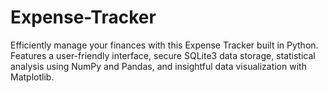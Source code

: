 # Expense-Tracker
Efficiently manage your finances with this Expense Tracker built in Python. Features a user-friendly interface, secure SQLite3 data storage, statistical analysis using NumPy and Pandas, and insightful data visualization with Matplotlib. 
